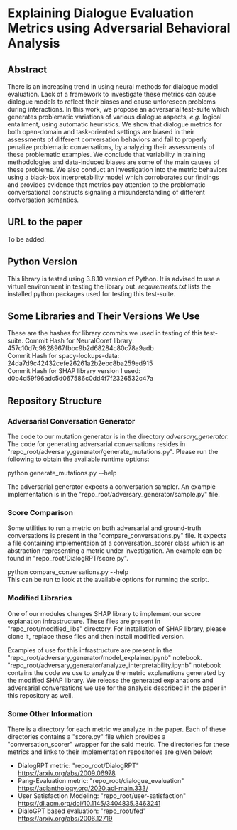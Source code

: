 # Explaining Dialogue Evaluation Metrics using Adversarial Behavioral Analysis
## Abstract

There is an increasing trend in using neural methods for dialogue model evaluation. Lack of a framework to investigate these metrics can cause dialogue models to reflect their biases and cause unforeseen problems during interactions. In this work, we propose an adversarial test-suite which generates problematic variations of various dialogue aspects, _e.g._ logical entailment, using automatic heuristics. We show that dialogue metrics for both open-domain and task-oriented settings are biased in their assessments of different conversation behaviors and fail to properly penalize problematic conversations, by analyzing their assessments of these problematic examples. We conclude that variability in training methodologies and data-induced biases are some of the main causes of these problems. We also conduct an investigation into the metric behaviors using a black-box interpretability model which corroborates our findings and provides evidence that metrics pay attention to the problematic conversational constructs signaling a misunderstanding of different conversation semantics.

## URL to the paper

To be added.

## Python Version

This library is tested using 3.8.10 version of Python.
It is advised to use a virtual environment in testing the library out. _requirements.txt_ lists the installed python packages used for testing this test-suite.

## Some Libraries and Their Versions We Use

These are the hashes for library commits we used in testing of this test-suite.
Commit Hash for NeuralCoref library: 457c10d7c9828967fbbc9b2d68284c80c78a9adb  
Commit Hash for spacy-lookups-data: 24da7d9c42432cefe26261a2b2ebc8ba259ed915  
Commit Hash for SHAP library version I used: d0b4d59f96adc5d067586c0dd4f7f2326532c47a  

## Repository Structure

### Adversarial Conversation Generator
The code to our mutation generator is in the directory _adversary_generator_. 
The code for generating adversarial conversations resides in "repo_root/adversary_generator/generate_mutations.py". Please run the following to obtain the available runtime options:  

python generate_mutations.py --help  

The adversarial generator expects a conversation sampler. An example implementation is in the "repo_root/adversary_generator/sample.py" file.  

### Score Comparison
Some utilities to run a metric on both adversarial and ground-truth conversations is present in the "compare_conversations.py" file. It expects a file containing implementaion of a conversation_scorer class which is an abstraction representing a metric under investigation. An example can be found in "repo_root/DialogRPT/score.py".  

python compare_conversations.py --help  
This can be run to look at the available options for running the script.

### Modified Libraries
One of our modules changes SHAP library to implement our score explanation infrastructure. These files are present in "repo_root/modified_libs" directory. For installation of SHAP library, please clone it, replace these files and then install modified version.

Examples of use for this infrastructure are present in the "repo_root/adversary_generator/model_explainer.ipynb" notebook. "repo_root/adversary_generator/analyze_interpretability.ipynb" notebook contains the code we use to analyze the metric explanations generated by the modified SHAP library. We release the generated explanations and adversarial conversations we use for the analysis described in the paper in this repository as well.

### Some Other Information
There is a directory for each metric we analyze in the paper. Each of these directories contains a "score.py" file which provides a "conversation_scorer" wrapper for the said metric. The directories for these metrics and links to their implementation repositories are given below:
* DialogRPT metric: "repo_root/DialogRPT" https://arxiv.org/abs/2009.06978
* Pang-Evaluation metric: "repo_root/dialogue_evaluation" https://aclanthology.org/2020.acl-main.333/
* User Satisfaction Modeling: "repo_root/user-satisfaction" https://dl.acm.org/doi/10.1145/3404835.3463241
* DialoGPT based evaluation: "repo_root/fed" https://arxiv.org/abs/2006.12719
